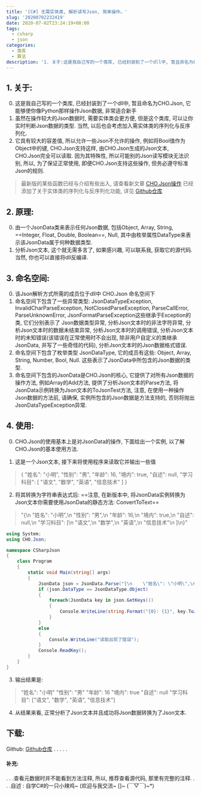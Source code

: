 ```yaml
---
title: '[C#] 无需实体类, 解析读写Json, 简单操作。'
slug: '20200702232419'
date: 2020-07-02T23:24:19+08:00
tags:
  - csharp
  - json
categories:
  - 类库
  - 算法
description: '1. 关于:这是我自己写的一个类库, 已经封装到了一个dll中, 暂且命名为CHO.Json, 它能够使你像Python那样操作Json数据, 非常适合新手虽然在操作较大的Json数据时, 需要实体类会更方便, 但是这个类库, 可以让你实时判断Json数据的类型. 当然, 以后也会考虑加入需实体类的序列化与反序列化.它具有较大的容差值, 所以允许一些Json不允许的操作, 例如将Bool值作为Object中的键, CHO.Json支持这样, 由CHO.Json生成的Json文本, CHO.Json完'
---
```


## 1. 关于:

0. 这是我自己写的一个类库, 已经封装到了一个dll中, 暂且命名为CHO.Json, 它能够使你像Python那样操作Json数据, 非常适合新手
1. 虽然在操作较大的Json数据时, 需要实体类会更方便, 但是这个类库, 可以让你实时判断Json数据的类型. 当然, 以后也会考虑加入需实体类的序列化与反序列化.
2. 它具有较大的容差值, 所以允许一些Json不允许的操作, 例如将Bool值作为Object中的键, CHO.Json支持这样, 由CHO.Json生成的Json文本, CHO.Json完全可以读取. 因为其特殊性, 所以可能别的Json读写模块无法识别, 所以, 为了保证正常使用, 即便CHO.Json支持这些操作, 但务必遵守标准Json的规则.


> 最新版的某些函数已经与介绍有些出入, 请查看新文章 [CHO.Json操作](https://blog.csdn.net/m0_46555380/article/details/109348146)
> 已经添加了关于实体类的序列化与反序列化功能, 详见 [Github仓库](https://github.com/SlimeNull/CHO.Json)


## 2. 原理:

0. 由一个JsonData类来表示任何Json数据, 包括Object, Array, String, ==Integer, Float, Double, Boolean==, Null, 其中由枚举属性DataType来表示该JsonData属于何种数据类型.
1. 分析Json文本, 这个就无需多言了, 如果感兴趣, 可以联系我, 获取它的源代码. 当然, 你也可以直接将dll反编译.

## 3. 命名空间:

0. 该Json解析方式所需的成员位于dll中 CHO.Json 命名空间下
1. 命名空间下包含了一些异常类型: JsonDataTypeException, InvalidCharParseException, NotClosedParseException, ParseCallError, ParseUnknownError, JsonFormatParseException这些继承于Exception的类, 它们分别表示了 Json数据类型异常, 分析Json文本时的非法字符异常, 分析Json文本时的数据未结束异常, 分析Json文本时的调用错误, 分析Json文本时的未知错误(该错误在正常使用时不会出现, 除非用户自定义的类继承JsonData, 并写了一些奇怪的代码), 分析Json文本时的Json数据格式错误.
2. 命名空间下包含了枚举类型 JsonDataType, 它的成员有这些: Object, Array, String, Number, Bool, Null. 这些表示了JsonData中所包含的Json数据的类型.
3. 命名空间下包含的JsonData是CHO.Json的核心, 它提供了对所有Json数据的操作方法, 例如Array的Add方法, 提供了分析Json文本的Parse方法, 将JsonData示例转换为Json文本的ToJsonTest方法, 注意, 在使用一种操作Json数据的方法前, 请确保, 实例所包含的Json数据是方法支持的, 否则将抛出JsonDataTypeException异常.

## 4. 使用:

0. CHO.Json的使用基本上是对JsonData的操作, 下面给出一个实例, 以了解CHO.Json的基本使用方法.

1. 这是一个Json文本, 接下来将使用程序来读取它并输出一些值


> {
    "姓名": "小明",
    "性别": "男",
    "年龄": 16,
    "境内": true,
    "自述": null,
    "学习科目": [
         "语文",
         "数学",
         "英语",
         "信息技术"
     ]
}

2. 将其转换为字符串表达式后: ==注意, 在新版本中, 将JsonData实例转换为Json文本你需要使用JsonData的静态方法: ConvertToText==

> "{\n    \"姓名\": \"小明\",\n    \"性别\": \"男\",\n    \"年龄\": 16,\n    \"境内\": true,\n    \"自述\": null,\n    \"学习科目\": [\n         \"语文\",\n         \"数学\",\n         \"英语\",\n         \"信息技术\"\n     ]\n}"


```csharp
using System;
using CHO.Json;

namespace CSharpJson
{
    class Program
    {
        static void Main(string[] args)
        {
            JsonData json = JsonData.Parse("{\n    \"姓名\": \"小明\",\n    \"性别\": \"男\",\n    \"年龄\": 16,\n    \"境内\": true,\n    \"自述\": null,\n    \"学习科目\": [\n         \"语文\",\n         \"数学\",\n         \"英语\",\n         \"信息技术\"\n     ]\n}");
            if (json.DataType == JsonDataType.Object)
            {
                foreach(JsonData key in json.GetKeys())
                {
                    Console.WriteLine(string.Format("{0}: {1}", key.ToJsonText(), json[key].ToJsonText()));
                }
            }
            else
            {
                Console.WriteLine("读取出现了错误");
            }
            Console.ReadKey();
        }
    }
}

```

3. 输出结果是:


> "姓名": "小明"
"性别": "男"
"年龄": 16
"境内": true
"自述": null
"学习科目": ["语文", "数学", "英语", "信息技术"]


4. 从结果来看, 正常分析了Json文本并且成功将Json数据转换为了Json文本.

## 下载:

Github: [Github仓库](https://github.com/SlimeNull/CHO.Json)
.
.
.
.
.

#### 补充:

. . .查看元数据时并不能看到方法注释, 所以, 推荐查看源代码, 那里有完整的注释.
. . .自述 : 自学C#的一只小辣鸡~ (欢迎与我交流~ []~ (￣▽￣)~*)
